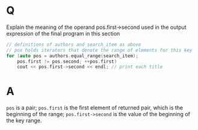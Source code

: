 # Q
Explain the meaning of the operand pos.first->second
used in the output expression of the final program in this section
```c++
// definitions of authors and search_item as above
// pos holds iterators that denote the range of elements for this key
for (auto pos = authors.equal_range(search_item);
    pos.first != pos.second; ++pos.first)
    cout << pos.first->second << endl; // print each title
```

# A
`pos` is a pair; `pos.first` is the first element of returned pair, which is the beginning of the range;
`pos.first->second` is the value of the beginning of the key range.